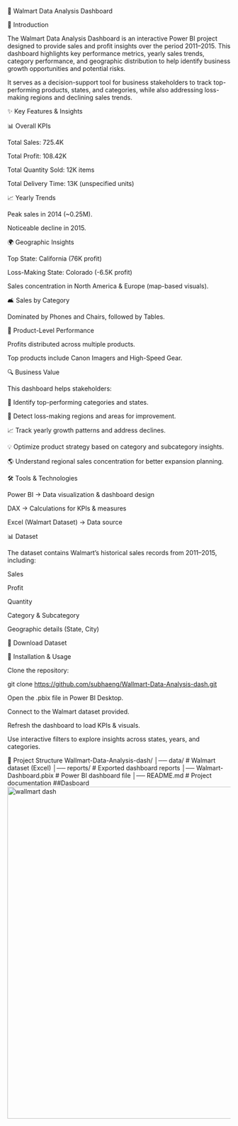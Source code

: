 🛒 Walmart Data Analysis Dashboard


📌 Introduction

The Walmart Data Analysis Dashboard is an interactive Power BI project designed to provide sales and profit insights over the period 2011–2015. This dashboard highlights key performance metrics, yearly sales trends, category performance, and geographic distribution to help identify business growth opportunities and potential risks.

It serves as a decision-support tool for business stakeholders to track top-performing products, states, and categories, while also addressing loss-making regions and declining sales trends.

✨ Key Features & Insights

📊 Overall KPIs

Total Sales: 725.4K

Total Profit: 108.42K

Total Quantity Sold: 12K items

Total Delivery Time: 13K (unspecified units)

📈 Yearly Trends

Peak sales in 2014 (~0.25M).

Noticeable decline in 2015.

🌍 Geographic Insights

Top State: California (76K profit)

Loss-Making State: Colorado (-6.5K profit)

Sales concentration in North America & Europe (map-based visuals).

🛋 Sales by Category

Dominated by Phones and Chairs, followed by Tables.

🏅 Product-Level Performance

Profits distributed across multiple products.

Top products include Canon Imagers and High-Speed Gear.

🔍 Business Value

This dashboard helps stakeholders:

📌 Identify top-performing categories and states.

🚩 Detect loss-making regions and areas for improvement.

📈 Track yearly growth patterns and address declines.

💡 Optimize product strategy based on category and subcategory insights.

🌎 Understand regional sales concentration for better expansion planning.

🛠 Tools & Technologies

Power BI → Data visualization & dashboard design

DAX → Calculations for KPIs & measures

Excel (Walmart Dataset) → Data source

📊 Dataset

The dataset contains Walmart’s historical sales records from 2011–2015, including:

Sales

Profit

Quantity

Category & Subcategory

Geographic details (State, City)

📂 Download Dataset

🚀 Installation & Usage

Clone the repository:

git clone https://github.com/subhaeng/Wallmart-Data-Analysis-dash.git


Open the .pbix file in Power BI Desktop.

Connect to the Walmart dataset provided.

Refresh the dashboard to load KPIs & visuals.

Use interactive filters to explore insights across states, years, and categories.

📂 Project Structure
Wallmart-Data-Analysis-dash/
│── data/                     # Walmart dataset (Excel)
│── reports/                  # Exported dashboard reports
│── Walmart-Dashboard.pbix    # Power BI dashboard file
│── README.md                 # Project documentation
##Dasboard
<img width="1311" height="748" alt="wallmart dash" src="https://github.com/user-attachments/assets/e488d922-0898-4d78-921f-a5ce7fee53ff" />
